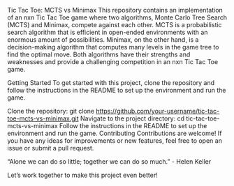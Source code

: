 Tic Tac Toe: MCTS vs Minimax
This repository contains an implementation of an nxn Tic Tac Toe game where two algorithms, Monte Carlo Tree Search (MCTS) and Minimax, compete against each other. MCTS is a probabilistic search algorithm that is efficient in open-ended environments with an enormous amount of possibilities. Minimax, on the other hand, is a decision-making algorithm that computes many levels in the game tree to find the optimal move. Both algorithms have their strengths and weaknesses and provide a challenging competition in an nxn Tic Tac Toe game.

Getting Started
To get started with this project, clone the repository and follow the instructions in the README to set up the environment and run the game.

Clone the repository: git clone https://github.com/your-username/tic-tac-toe-mcts-vs-minimax.git
Navigate to the project directory: cd tic-tac-toe-mcts-vs-minimax
Follow the instructions in the README to set up the environment and run the game.
Contributing
Contributions are welcome! If you have any ideas for improvements or new features, feel free to open an issue or submit a pull request.

“Alone we can do so little; together we can do so much.” - Helen Keller

Let’s work together to make this project even better!

